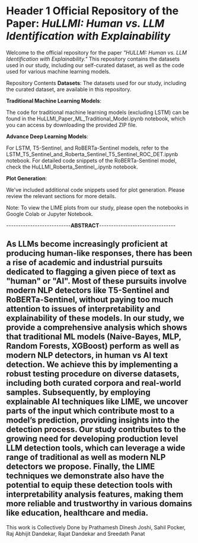 # Header 1 **Official Repository of the Paper**: **_HuLLMI: Human vs. LLM Identification with Explainability_**

Welcome to the official repository for the paper _"HULLMI: Human vs. LLM Identification with Explainability."_ This repository contains the datasets used in our study, including our self-curated dataset, as well as the code used for various machine learning models.

Repository Contents
**Datasets**: The datasets used for our study, including the curated dataset, are available in this repository.

**Traditional Machine Learning Models**:

The code for traditional machine learning models (excluding LSTM) can be found in the HuLLMI_Paper_ML_Traditional_Model.ipynb notebook, which you can access by downloading the provided ZIP file.

**Advance Deep Learning Models**:

For LSTM, T5-Sentinel, and RoBERTa-Sentinel models, refer to the LSTM_T5_Sentinel_and_Roberta_Sentinel_T5_Sentinel_ROC_DET.ipynb notebook.
For detailed code snippets of the RoBERTa-Sentinel model, check the HuLLMI_Roberta_Sentinel_.ipynb notebook.

**Plot Generation**:

We've included additional code snippets used for plot generation. Please review the relevant sections for more details.

Note: To view the LIME plots from our study, please open the notebooks in Google Colab or Jupyter Notebook.

---------------------------**ABSTRACT**--------------------------------

As LLMs become increasingly proficient at producing human-like responses, there has been a rise of
academic and industrial pursuits dedicated to flagging a given piece of text as "human" or "AI". Most
of these pursuits involve modern NLP detectors like T5-Sentinel and RoBERTa-Sentinel, without
paying too much attention to issues of interpretability and explainability of these models. In our study,
we provide a comprehensive analysis which shows that traditional ML models (Naive-Bayes, MLP,
Random Forests, XGBoost) perform as well as modern NLP detectors, in human vs AI text detection.
We achieve this by implementing a robust testing procedure on diverse datasets, including both
curated corpora and real-world samples. Subsequently, by employing explainable AI techniques like
LIME, we uncover parts of the input which contribute most to a model’s prediction, providing insights
into the detection process. Our study contributes to the growing need for developing production level
LLM detection tools, which can leverage a wide range of traditional as well as modern NLP detectors
we propose. Finally, the LIME techniques we demonstrate also have the potential to equip these
detection tools with interpretability analysis features, making them more reliable and trustworthy in
various domains like education, healthcare and media.
-----------------------------------------------------------------------------------------------------


This work is Collectively Done by Prathamesh Dinesh Joshi, Sahil Pocker, Raj Abhijit Dandekar, Rajat Dandekar and Sreedath Panat
